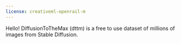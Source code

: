 ```yaml
---
license: creativeml-openrail-m
---
```


Hello!
DiffusionToTheMax (dttm) is a free to use dataset of millions of images from Stable Diffusion.
